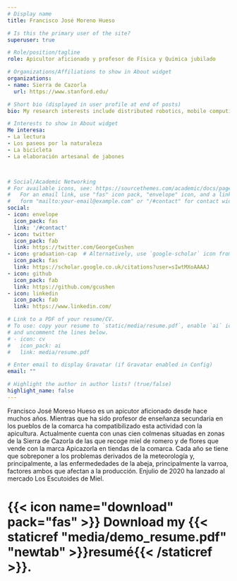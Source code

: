 ```yaml
---
# Display name
title: Francisco José Moreno Hueso

# Is this the primary user of the site?
superuser: true

# Role/position/tagline
role: Apicultor aficionado y profesor de Física y Química jubilado

# Organizations/Affiliations to show in About widget
organizations:
- name: Sierra de Cazorla
  url: https://www.stanford.edu/

# Short bio (displayed in user profile at end of posts)
bio: My research interests include distributed robotics, mobile computing and programmable matter.

# Interests to show in About widget
Me interesa:
- La lectura
- Los paseos por la naturaleza
- La bicicleta
- La elaboración artesanal de jabones



# Social/Academic Networking
# For available icons, see: https://sourcethemes.com/academic/docs/page-builder/#icons
#   For an email link, use "fas" icon pack, "envelope" icon, and a link in the
#   form "mailto:your-email@example.com" or "/#contact" for contact widget.
social:
- icon: envelope
  icon_pack: fas
  link: '/#contact'
- icon: twitter
  icon_pack: fab
  link: https://twitter.com/GeorgeCushen
- icon: graduation-cap  # Alternatively, use `google-scholar` icon from `ai` icon pack
  icon_pack: fas
  link: https://scholar.google.co.uk/citations?user=sIwtMXoAAAAJ
- icon: github
  icon_pack: fab
  link: https://github.com/gcushen
- icon: linkedin
  icon_pack: fab
  link: https://www.linkedin.com/

# Link to a PDF of your resume/CV.
# To use: copy your resume to `static/media/resume.pdf`, enable `ai` icons in `params.toml`, 
# and uncomment the lines below.
# - icon: cv
#   icon_pack: ai
#   link: media/resume.pdf

# Enter email to display Gravatar (if Gravatar enabled in Config)
email: ""

# Highlight the author in author lists? (true/false)
highlight_name: false
---
```


Francisco José Moreso Hueso  es un apicutor aficionado desde hace muchos años. Mientras que ha sido profesor de enseñanza secundaria en los pueblos de la comarca ha compatibilizado esta actividad con la apicultura. Actualmente cuenta con unas cien colmenas situadas en zonas de la Sierra de Cazorla de las que recoge miel de romero y de flores que vende con la marca Apicazorla en tiendas de la comarca. Cada año se tiene que sobreponer a los problemas derivados de la meteorología y, principalmente, a las enfermededades de la abeja, principalmente la varroa, factores ambos que afectan a la producción. Enjulio de 2020 ha lanzado al mercado Los Escutoides de Miel.

# {{< icon name="download" pack="fas" >}} Download my {{< staticref "media/demo_resume.pdf" "newtab" >}}resumé{{< /staticref >}}.

